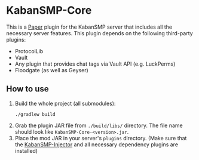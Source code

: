 # KabanSMP-Core
This is a [Paper](https://papermc.io/software/paper) plugin for the KabanSMP server that includes all the necessary server features.
This plugin depends on the following third-party plugins:
- ProtocolLib
- Vault
- Any plugin that provides chat tags via Vault API (e.g. LuckPerms)
- Floodgate (as well as Geyser)

## How to use
1. Build the whole project (all submodules):
    ```shell
    ./gradlew build
    ```
2. Grab the plugin JAR file from `./build/libs/` directory. The file name should look like `KabanSMP-Core-<version>.jar`.
3. Place the mod JAR in your server's `plugins` directory. (Make sure that the [KabanSMP-Injector](../injector/README.md) and all necessary dependency plugins are installed)
